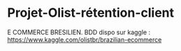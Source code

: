 # Projet-Olist-rétention-client

E COMMERCE BRESILIEN. BDD dispo sur kaggle : https://www.kaggle.com/olistbr/brazilian-ecommerce
